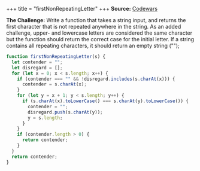 +++
title = "firstNonRepeatingLetter"
+++
**Source:** [Codewars](https://www.codewars.com/kata/52bc74d4ac05d0945d00054e/)

**The Challenge:** Write a function that takes a string input, and returns the first character
that is not repeated anywhere in the string. As an added challenge, upper- and lowercase letters are considered the same character but the function should return the correct case for the initial letter. If a string contains all repeating characters, it should return an empty string ("");

```js
function firstNonRepeatingLetter(s) {
  let contender = "";
  let disregard = [];
  for (let x = 0; x < s.length; x++) {
    if (contender === "" && !disregard.includes(s.charAt(x))) {
      contender = s.charAt(x);
    }
    for (let y = x + 1; y < s.length; y++) {
      if (s.charAt(x).toLowerCase() === s.charAt(y).toLowerCase()) {
        contender = "";
        disregard.push(s.charAt(y));
        y = s.length;
      }
    }
    if (contender.length > 0) {
      return contender;
    }
  }
  return contender;
}
```
